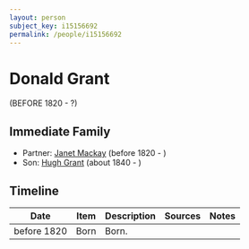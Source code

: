 ```yaml
---
layout: person
subject_key: i15156692
permalink: /people/i15156692
---
```


# Donald Grant
(BEFORE 1820 - ?)

## Immediate Family

* Partner: [Janet Mackay](./@44945539@-janet-mackay-b1820-d.md) (before 1820 - )
* Son: [Hugh Grant](./@34164542@-hugh-grant-b1840-d.md) (about 1840 - )

## Timeline

Date | Item | Description | Sources | Notes
---|---|---|---|---
before 1820 | Born | Born. |  | 

